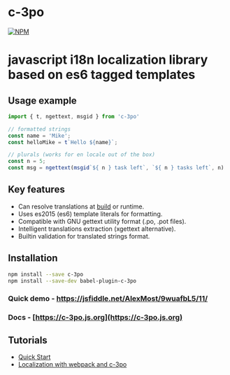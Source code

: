 # c-3po
[![NPM](https://nodei.co/npm/c-3po.png?downloads=true)](https://nodei.co/npm/c-3po/)

# javascript i18n localization library based on es6 tagged templates

## Usage example
```js
import { t, ngettext, msgid } from 'c-3po'

// formatted strings
const name = 'Mike';
const helloMike = t`Hello ${name}`;

// plurals (works for en locale out of the box)
const n = 5;
const msg = ngettext(msgid`${ n } task left`, `${ n } tasks left`, n)
```

## Key features
* Can resolve translations at [build](https://c-3po.js.org/localization-with-webpack-and-c-3po.html#step-3-extracting-translations) or runtime.
* Uses es2015 (es6) template literals for formatting.
* Compatible with GNU gettext utility format (.po, .pot files).
* Intelligent translations extraction (xgettext alternative).
* Builtin validation for translated strings format.


## Installation

```bash
npm install --save c-3po
npm install --save-dev babel-plugin-c-3po
```
### Quick demo - https://jsfiddle.net/AlexMost/9wuafbL5/11/
### Docs - [https://c-3po.js.org](https://c-3po.js.org)

## Tutorials
* [Quick Start](https://c-3po.js.org/quick-start.html)
* [Localization with webpack and c-3po](https://c-3po.js.org/localization-with-webpack-and-c-3po.html)
